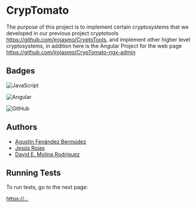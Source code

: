 

# CrypTomato

The purpose of this project is to implement certain cryptosystems that we developed in our previous project cryptotools https://github.com/jrojasmo/CryptoTools, and implement other higher level cryptosystems, in addition here is the Angular Project for the web page https://github.com/jrojasmo/CrypTomato-ngx-admin



## Badges

![JavaScript](https://img.shields.io/badge/JavaScript-323330?style=for-the-badge&logo=javascript&logoColor=F7DF1E)

![Angular](https://img.shields.io/badge/Angular-DD0031?style=for-the-badge&logo=angular&logoColor=white)

![GitHub](hhttps://img.shields.io/badge/GitHub-100000?style=for-the-badge&logo=github&logoColor=white)

## Authors

- [Agustín Fenández Bermúdez](https://www.github.com/agfernandezb)
- [Jesús Rojas](https://www.github.com/jrojasmo)
- [David E. Molina Rodríguez](https://www.github.com/demolinar)


## Running Tests

To run tests, go to the next page:

[https://...](https://....)

